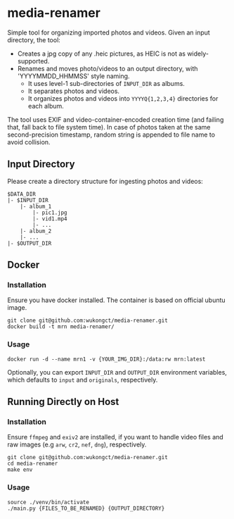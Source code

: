 # media-renamer
Simple tool for organizing imported photos and videos.
Given an input directory, the tool:
* Creates a jpg copy of any .heic pictures, as HEIC is not as widely-supported.
* Renames and moves photo/videos to an output directory, with 'YYYYMMDD_HHMMSS' style naming.
  * It uses level-1 sub-directories of `INPUT_DIR` as albums.
  * It separates photos and videos.
  * It organizes photos and videos into `YYYYQ{1,2,3,4}` directories for each album.

The tool uses EXIF and video-container-encoded creation time (and failing that, fall back to file system time).
In case of photos taken at the same second-precision timestamp, random string is appended to file name to avoid collision.

## Input Directory
Please create a directory structure for ingesting photos and videos:
```commandline
$DATA_DIR
|- $INPUT_DIR
    |- album_1
        |- pic1.jpg
        |- vid1.mp4
        |- ...
    |- album_2
    |- ...
|- $OUTPUT_DIR
```


## Docker
### Installation

Ensure you have docker installed. The container is based on official ubuntu image.
```shell
git clone git@github.com:wukongct/media-renamer.git
docker build -t mrn media-renamer/
```

### Usage
```shell
docker run -d --name mrn1 -v {YOUR_IMG_DIR}:/data:rw mrn:latest
```
Optionally, you can export `INPUT_DIR` and `OUTPUT_DIR` environment variables, which defaults to `input` and `originals`, respectively.


## Running Directly on Host
### Installation

Ensure `ffmpeg` and `exiv2` are installed, if you want to handle video files and raw images (e.g `arw`, `cr2`, `nef`, `dng`), respectively.

```shell
git clone git@github.com:wukongct/media-renamer.git
cd media-renamer
make env
```
### Usage
```shell
source ./venv/bin/activate
./main.py {FILES_TO_BE_RENAMED} {OUTPUT_DIRECTORY}
```

